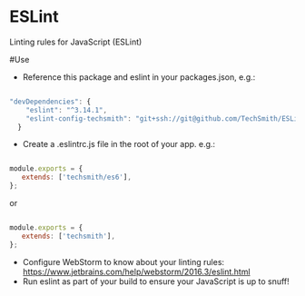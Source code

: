 # ESLint
Linting rules for JavaScript (ESLint)

#Use
- Reference this package and eslint in your packages.json, e.g.:
```javascript

"devDependencies": {
    "eslint": "^3.14.1",
    "eslint-config-techsmith": "git+ssh://git@github.com/TechSmith/ESLint.git#<latest_version>"
  }
```

- Create a .eslintrc.js file in the root of your app. e.g.:

```javascript

module.exports = {
   extends: ['techsmith/es6'],
};
```

or 

```javascript

module.exports = {
   extends: ['techsmith'],
};
```

- Configure WebStorm to know about your linting rules: https://www.jetbrains.com/help/webstorm/2016.3/eslint.html
- Run eslint as part of your build to ensure your JavaScript is up to snuff!
